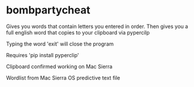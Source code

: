 # bombpartycheat
Gives you words that contain letters you entered in order. Then gives you a full english word that copies to your clipboard via pypercilp

Typing the word 'exit' will close the program

Requires 'pip install pyperclip'

Clipboard confirmed working on Mac Sierra

Wordlist from Mac Sierra OS predictive text file
